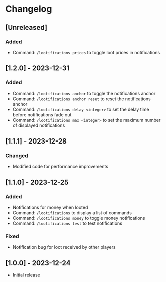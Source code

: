 # Changelog

## [Unreleased]

### Added

- Command: `/lootifications prices` to toggle loot prices in notifications

## [1.2.0] - 2023-12-31

### Added

- Command: `/lootifications anchor` to toggle the notifications anchor
- Command: `/lootifications anchor reset` to reset the notifications anchor
- Command: `/lootifications delay <integer>` to set the delay time before notifications fade out
- Command: `/lootifications max <integer>` to set the maximum number of displayed notifications

## [1.1.1] - 2023-12-28

### Changed

- Modified code for performance improvements

## [1.1.0] - 2023-12-25

### Added

- Notifications for money when looted
- Command: `/lootifications` to display a list of commands
- Command: `/lootifications money` to toggle money notifications
- Command: `/lootifications test` to test notifications

### Fixed

- Notification bug for loot received by other players

## [1.0.0] - 2023-12-24

- Initial release
